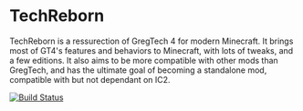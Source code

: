 # TechReborn

TechReborn is a ressurection of GregTech 4 for modern Minecraft. It brings most of GT4's features and behaviors to Minecraft, with lots of tweaks, and a few editions. It also aims to be more compatible with other mods than GregTech, and has the ultimate goal of becoming a standalone mod, compatible with but not dependant on IC2.

[![Build Status](http://modmuss50.me:8080/buildStatus/icon?job=TechReborn)](http://modmuss50.me:8080/job/TechReborn/)
